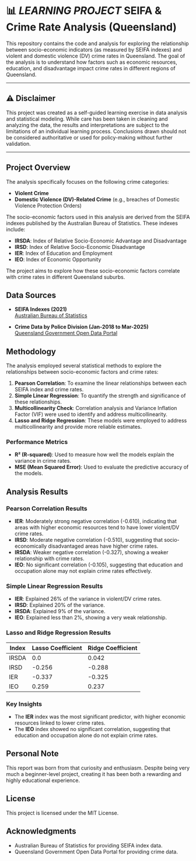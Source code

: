 # 📊 ***LEARNING PROJECT*** SEIFA & Crime Rate Analysis (Queensland)

This repository contains the code and analysis for exploring the relationship between socio-economic indicators (as measured by SEIFA indexes) and violent and domestic violence (DV) crime rates in Queensland. The goal of the analysis is to understand how factors such as economic resources, education, and disadvantage impact crime rates in different regions of Queensland.

---

## ⚠️ Disclaimer

This project was created as a self-guided learning exercise in data analysis and statistical modeling. While care has been taken in cleaning and analyzing the data, the results and interpretations are subject to the limitations of an individual learning process. Conclusions drawn should not be considered authoritative or used for policy-making without further validation.

---

## Project Overview

The analysis specifically focuses on the following crime categories:
- **Violent Crime**
- **Domestic Violence (DV)-Related Crime** (e.g., breaches of Domestic Violence Protection Orders)

The socio-economic factors used in this analysis are derived from the SEIFA indexes published by the Australian Bureau of Statistics. These indexes include:
- **IRSDA**: Index of Relative Socio-Economic Advantage and Disadvantage
- **IRSD**: Index of Relative Socio-Economic Disadvantage
- **IER**: Index of Education and Employment
- **IEO**: Index of Economic Opportunity

The project aims to explore how these socio-economic factors correlate with crime rates in different Queensland suburbs.

## Data Sources

- **SEIFA Indexes (2021)**  
  [Australian Bureau of Statistics](https://www.abs.gov.au/statistics/people/people-and-communities/socio-economic-indexes-areas-seifa-australia/latest-release#data-downloads)

- **Crime Data by Police Division (Jan-2018 to Mar-2025)**  
  [Queensland Government Open Data Portal](https://www.data.qld.gov.au/dataset/offence-numbers-police-divisions-monthly-from-july-2001)

## Methodology

The analysis employed several statistical methods to explore the relationships between socio-economic factors and crime rates:
1. **Pearson Correlation**: To examine the linear relationships between each SEIFA index and crime rates.
2. **Simple Linear Regression**: To quantify the strength and significance of these relationships.
3. **Multicollinearity Check**: Correlation analysis and Variance Inflation Factor (VIF) were used to identify and address multicollinearity.
4. **Lasso and Ridge Regression**: These models were employed to address multicollinearity and provide more reliable estimates.

### Performance Metrics
- **R² (R-squared)**: Used to measure how well the models explain the variance in crime rates.
- **MSE (Mean Squared Error)**: Used to evaluate the predictive accuracy of the models.

## Analysis Results

### Pearson Correlation Results
- **IER**: Moderately strong negative correlation (-0.610), indicating that areas with higher economic resources tend to have lower violent/DV crime rates.
- **IRSD**: Moderate negative correlation (-0.510), suggesting that socio-economically disadvantaged areas have higher crime rates.
- **IRSDA**: Weaker negative correlation (-0.327), showing a weaker relationship with crime rates.
- **IEO**: No significant correlation (-0.105), suggesting that education and occupation alone may not explain crime rates effectively.

### Simple Linear Regression Results
- **IER**: Explained 26% of the variance in violent/DV crime rates.
- **IRSD**: Explained 20% of the variance.
- **IRSDA**: Explained 9% of the variance.
- **IEO**: Explained less than 2%, showing a very weak relationship.

### Lasso and Ridge Regression Results

| Index   | Lasso Coefficient | Ridge Coefficient |
|---------|-------------------|-------------------|
| IRSDA   | 0.0               | 0.042             |
| IRSD    | -0.256            | -0.288            |
| IER     | -0.337            | -0.325            |
| IEO     | 0.259             | 0.237             |

### Key Insights
- The **IER** index was the most significant predictor, with higher economic resources linked to lower crime rates.
- The **IEO** index showed no significant correlation, suggesting that education and occupation alone do not explain crime rates.

## Personal Note
This report was born from that curiosity and enthusiasm. Despite being very much a beginner-level project, creating it has been both a rewarding and highly educational experience.

## License
This project is licensed under the MIT License.

## Acknowledgments
- Australian Bureau of Statistics for providing SEIFA index data.
- Queensland Government Open Data Portal for providing crime data.



